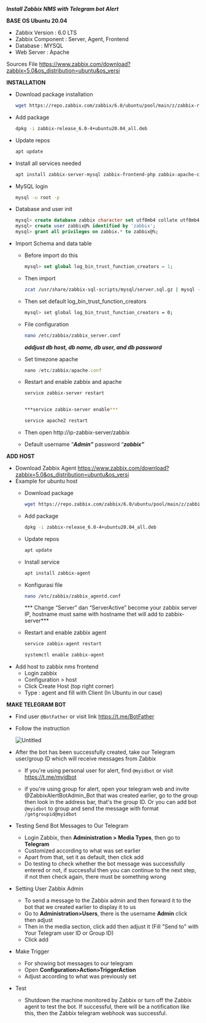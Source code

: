 ***Install Zabbix NMS with Telegram bot Alert***

**BASE OS Ubuntu 20.04**
- Zabbix Version : 6.0 LTS
- Zabbix Component : Server, Agent, Frontend
- Database : MYSQL
- Web Server : Apache

Sources File
https://www.zabbix.com/download?zabbix=5.0&os_distribution=ubuntu&os_versi

**INSTALLATION**

- Download package installation
    
    ```bash
    wget https://repo.zabbix.com/zabbix/6.0/ubuntu/pool/main/z/zabbix-release/zabbix-release_6.0-4%2Bubuntu20.04_all.deb
    ```
    
- Add package
    
    ```bash
    dpkg -i zabbix-release_6.0-4+ubuntu20.04_all.deb
    ```
    
- Update repos
    
    ```bash
    apt update
    ```
    
- Install all services needed
    
    ```bash
    apt install zabbix-server-mysql zabbix-frontend-php zabbix-apache-conf zabbix-sql-scripts zabbix-agent mysql-server
    ```
    
- MySQL login
    
    ```bash
    mysql -u root -p
    ```
    
- Database and user init
    
    ```sql
    mysql> create database zabbix character set utf8mb4 collate utf8mb4_bin;
    mysql> create user zabbix@% identified by 'zabbix';
    mysql> grant all privileges on zabbix.* to zabbix@%;
    ```
    
- Import Schema and data table
    - Before import do this
        
        ```sql
        mysql> set global log_bin_trust_function_creators = 1;
        ```
        
    - Then import
        
        ```bash
        zcat /usr/share/zabbix-sql-scripts/mysql/server.sql.gz | mysql --default-character-set=utf8mb4 -uzabbix -p zabbix
        ```
        
    - Then set default log_bin_trust_function_creators
        
        ```bash
        mysql> set global log_bin_trust_function_creators = 0;
        ```

    - File configuration
        
        ```bash
        nano /etc/zabbix/zabbix_server.conf
        ```
        
        ***addjust db host, db name, db user, and db password***
        
    - Set timezone apache
        
        ```jsx
        nano /etc/zabbix/apache.conf
        ```
        
    - Restart and enable zabbix and apache
        
        ```bash
        service zabbix-server restart
        ```
        
        ```bash
        
        ***service zabbix-server enable***
        ```
        
        ```bash
        service apache2 restart
        ```
        
    - Then open http://ip-zabbix-server/zabbix

    - Default username “***Admin”*** password “***zabbix”***

**ADD HOST**

- Download Zabbix Agent
    https://www.zabbix.com/download?zabbix=5.0&os_distribution=ubuntu&os_versi
- Example for ubuntu host
    - Download package
        
        ```bash
        wget https://repo.zabbix.com/zabbix/6.0/ubuntu/pool/main/z/zabbix-release/zabbix-release_6.0-4%2Bubuntu20.04_all.deb
        ```
        
    - Add package
        
        ```bash
        dpkg -i zabbix-release_6.0-4+ubuntu20.04_all.deb
        ```
        
    - Update repos
        
        ```bash
        apt update
        ```
        
    - Install service
        
        ```bash
        apt install zabbix-agent
        ```

    - Konfigurasi file
        
        ```bash
        nano /etc/zabbix/zabbix_agentd.conf
        ```
        
        *** Change “Server” dan “ServerActive” become your zabbix server IP, hostname must same with hostname thet will add to zabbix-server***
        
    - Restart and enable zabbix agent
        
        ```bash
        service zabbix-agent restart
        ```
        
        ```bash
        systemctl enable zabbix-agent
        ``` 
- Add host to zabbix nms frontend
    - Login zabbix
    - Configuration > host
    - Click Create Host (top right corner)
    - Type : agent and fill with Client (In Ubuntu in our case)

**MAKE TELEGRAM BOT**

- Find user `@BotFather` or visit link https://t.me/BotFather
- Follow the instruction
    
    ![Untitled](https://s3-us-west-2.amazonaws.com/secure.notion-static.com/5843bea4-b1ec-4314-8060-972979966a13/Untitled.png)
- After the bot has been successfully created, take our Telegram user/group ID which will receive messages from Zabbix
    - If you're using personal user for alert, find `@myidbot` or visit https://t.me/myidbot
        
    - if you're using group for alert, open your telegram web and invite @ZabbixAlertBotAdmin_Bot that was created earlier, go to the group then look in the address bar, that's the group ID. Or you can add bot `@myidbot` to group and send the message with format `/getgroupid@myidbot`

- Testing Send Bot Messages to Our Telegram

    - Login Zabbix, then **Administration > Media Types**, then go to **Telegram**        
    - Customized according to what was set earlier
    - Apart from that, set it as default, then click add
    - Do testing to check whether the bot message was successfully entered or not, if successful then you can continue to the next step, if not then check again, there must be something wrong
        
- Setting User Zabbix Admin

    - To send a message to the Zabbix admin and then forward it to the bot that we created earlier to display it to us
    - Go to **Administration>Users**, there is the username **Admin** click then adjust
    - Then in the media section, click add then adjust it (Fill "Send to" with Your Telegram user ID or Group ID)
    - Click add

- Make Trigger
    - For showing bot messages to our telegram
    - Open **Configuration>Action>TriggerAction**
    - Adjust according to what was previously set
        
- Test
    - Shutdown the machine monitored by Zabbix or turn off the Zabbix agent to test the bot. If successful, there will be a notification like this, then the Zabbix telegram webhook was successful.